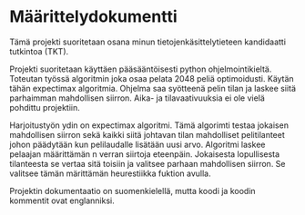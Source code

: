 # Määrittelydokumentti

Tämä projekti suoritetaan osana minun tietojenkäsittelytieteen kandidaatti tutkintoa (TKT).

Projekti suoritetaan käyttäen pääsääntöisesti python ohjelmointikieltä. Toteutan työssä algoritmin joka osaa pelata 2048 peliä optimoidusti. Käytän tähän expectimax algoritmia. Ohjelma saa syötteenä pelin tilan ja laskee siitä parhaimman mahdollisen siirron. Aika- ja tilavaativuuksia ei ole vielä pohdittu projektiin.

Harjoitustyön ydin on expectimax algoritmi. Tämä algorimti testaa jokaisen mahdollisen siirron sekä kaikki siitä johtavan tilan mahdolliset pelitilanteet johon päädytään kun pelilaudalle lisätään uusi arvo. Algoritmi laskee pelaajan määrittämän n verran siirtoja eteenpäin. Jokaisesta lopullisesta tilanteesta se vertaa sitä toisiin ja valitsee parhaan mahdollisen siirron. Se valitsee tämän märittämän heurestiikka fuktion avulla.

Projektin dokumentaatio on suomenkielellä, mutta koodi ja koodin kommentit ovat englanniksi.
